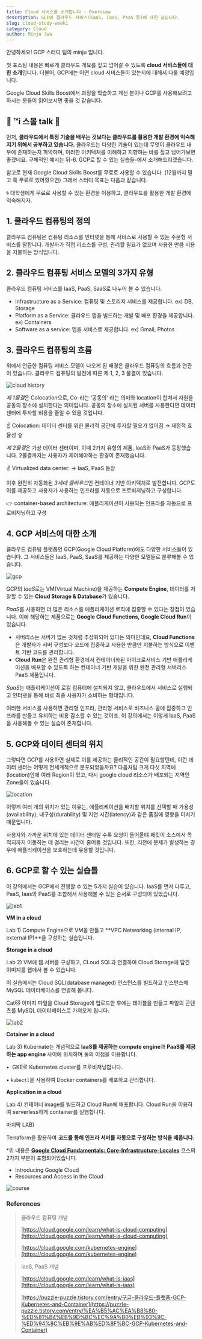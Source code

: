 ```yaml
---
title: Cloud 서비스를 소개합니다 - Overview
description: GCP와 클라우드 서비스(SaaS, IaaS, PaaS 등)에 대한 글입니다.
slug: cloud-study-week1
category: Cloud
author: Minju Jwa
---
```


안녕하세요! GCP 스터디 팀의 minju 입니다. 

첫 포스팅 내용은 빠르게 클라우드 개요를 짚고 넘어갈 수 있도록 **cloud 서비스들에 대한 소개**입니다. 더불어, GCP에는 어떤 cloud 서비스들이 있는지에 대해서 다룰 예정입니다. 

Google Cloud Skills Boost에서 과정을 학습하고 계신 분이나 GCP를 사용해보려고 하시는 분들이 읽어보시면 좋을 것 같습니다. 

## 🐰 ™i 스몰 talk 🥞

먼저, **클라우드에서 특정 기술을 배우는 것보다는 클라우드를 활용한 개발 환경에 익숙해지기 위해서 공부하고 있습니다.**  클라우드는 다양한 기술이 있는데 무엇이 클라우드 내부에 존재하는지 파악하며, 이러한 아키텍처를 이해하고 지향하는 바를 짚고 넘어가보면 좋겠네요. 구체적인 예시는 뒤-6. GCP로 할 수 있는 실습들-에서 소개해드리겠습니다. 

참고로 현재 Google Cloud Skills Boost를 무료로 사용할 수 있습니다. (12월까지 말고 쭉 무료로 있어줬으면) 그래서 스터디 목표는 다음과 같습니다. 

<aside>
🌀 대학생에게 무료로 사용할 수 있는 환경을 이용하고, 클라우드를 활용한 개발 환경에 익숙해지자.

</aside>

## 1. 클라우드 컴퓨팅의 정의

클라우드 컴퓨팅은 컴퓨팅 리소스를 인터넷을 통해 서비스로 사용할 수 있는 주문형 서비스를 말합니다. 개발자가 직접 리소스를 구성, 관리할 필요가 없으며 사용한 만큼 비용을 지불하는 방식입니다. 

## 2. 클라우드 컴퓨팅 서비스 모델의 3가지 유형

클라우드 컴퓨팅 서비스를 IaaS, PaaS, SaaS로 나누어 볼 수 있습니다. 

- Infrastructure as a Service: 컴퓨팅 및 스토리지 서비스를 제공합니다. ex) DB, Storage
- Platform as a Service: 클라우드 앱을 빌드하는 개발 및 배포 환경을 제공합니다.  ex) Containers
- Software as a service: 앱을 서비스로 제공합니다. ex) Gmail, Photos

## 3. 클라우드 컴퓨팅의 흐름

위에서 언급한 컴퓨팅 서비스 모델이 나오게 된 배경은 클라우드 컴퓨팅의 흐름과 연관이 있습니다. 클라우드 컴퓨팅의 발전에 따른 제 1, 2, 3 물결이 있습니다. 

![cloud history](cloud-study-week1/1.png)

*제 1물결*은 Colocation으로, Co-라는 ‘공동의’ 라는 의미와 location이 합쳐서 자원을 공동의 장소에 설치한다는 의미입니다. 공동의 장소에 설치된 서버를 사용한다면 데이터 센터에 투자할 비용을 줄일 수 있을 것입니다.

<aside>
☝ Colocation: 데이터 센터를 위한 물리적 공간에 투자할 필요가 없어짐 → 재정적 효율성 ⇪

</aside>

*제 2물결*은 가상 데이터 센터이며, 이때 2가지 유형의 제품, IaaS와 PaaS가 등장했습니다. 2물결까지는 사용자가 제어해야하는 환경이 존재했습니다. 

<aside>
✌️ Virtualized data center: → IaaS, PaaS 등장

</aside>

이후 완전히 자동화된 *3세대 클라우드*인 컨테이너 기반 아키텍처로 발전합니다. GCP도 이를 제공하고 사용자가 사용하는 인프라를 자동으로 프로비저닝하고 구성합니다.

<aside>
👉 container-based architecture: 애플리케이션이 사용되는 인프라를 자동으로 프로비저닝하고 구성

</aside>

## 4. GCP 서비스에 대한 소개

클라우드 컴퓨팅 플랫폼인 GCP(Google Cloud Platform)에도 다양한 서비스들이 있습니다. 그 서비스들은 IaaS, PaaS, SaaS를 제공하는 다양한 모델들로 분류해볼 수 있습니다.  

![gcp](cloud-study-week1/2.png)

GCP의 *IaaS*로는 VM(Virtual Machine)을 제공하는 **Compute Engine**, 데이터를 저장할 수 있는 **Cloud Storage & Database**가 있습니다.

*PaaS*를 사용하면 더 많은 리소스를 애플리케이션 로직에 집중할 수 있다는 장점이 있습니다. 이에 해당하는 제품으로는 **Google Cloud Functions, Google Cloud Run**이 있습니다.

- 서버리스는 서버가 없는 것처럼 추상화되어 있다는 의미인데요, **Cloud Functions**은 개발자가 서버 구성보다 코드에 집중하고 사용한 만큼만 지불하는 방식으로 이벤트 기반 코드를 관리합니다.
- **Cloud Run**은 완전 관리형 환경에서 컨테이너화된 마이크로서비스 기반 애플리케이션을 배포할 수 있도록 하는 컨테이너 기반 개발을 위한 완전 관리형 서버리스 PaaS 제품입니다.

*SaaS*는 애플리케이션이 로컬 컴퓨터에 설치되지 않고, 클라우드에서 서비스로 실행되고 인터넷을 통해 바로 최종 사용자가 소비하는 형태입니다.

이러한 서비스를 사용하면 관리형 인프라, 관리형 서비스로 비즈니스 골에 집중하고 인프라를 만들고 유지하는 비용 감소할 수 있는 것이죠. 이 강의에서는 이렇게 IaaS, PaaS을 사용해볼 수 있는 실습이 존재합니다.

## 5. GCP와 데이터 센터의 위치

그렇다면 GCP를 사용하면 실제로 이를 제공하는 물리적인 공간이 필요할텐데, 이런 데이터 센터는 어떻게 전세계적으로 분포되었을까요? 다음처럼 크게 다섯 지역에(location)안에 여러 Region이 있고, 다시 google cloud 리소스가 배포되는 지역인 Zone들이 있습니다.

![location](cloud-study-week1/3.png)

이렇게 여러 개의 위치가 있는 이유는, 애플리케이션을 배치할 위치를 선택할 때 가용성(availability), 내구성(durability) 및 지연 시간(latency)과 같은 품질에 영향을 미치기 때문입니다. 

사용자와 가까운 위치에 있는 데이터 센터일 수록 요청이 들어올떄 패킷이 소스에서 목적지까지 이동하는 데 걸리는 시간이 줄어들 것입니다. 또한, 리전에 문제가 발생하는 경우에 애플리케이션을 보호하는데 유용할 것입니다.

## 6. GCP로 할 수 있는 실습들

이 강의에서는 GCP에서 진행할 수 있는 5가지 실습이 있습니다. IaaS를 먼저 다루고, PaaS, Iaas와 PaaS를 조합해서 사용해볼 수 있는 순서로 구성되어 있었습니다.

![lab1](cloud-study-week1/4.png)

**VM in a cloud**

Lab 1) Compute Engine으로 VM을 만들고 **VPC Networking (internal IP, external IP)**을 구성하는 실습입니다.

**Storage in a cloud**

Lab 2) VM에 웹 서버를 구성하고, CLoud SQL과 연결하여 Cloud Storage에 담긴 이미지를 웹에서 볼 수 있습니다. 

이 실습에서는 Cloud SQL(database managed) 인스턴스를 빌드하고 인스턴스에 MySQL 데이터베이스를 연결해 봅니다. 

 Cat🐱 이미지 파일을 Cloud Storage에 업로드한 후에는 테이블을 만들고 파일의 콘텐츠를 MySQL 데이터베이스로 가져오게 됩니다. 

![lab2](cloud-study-week1/5.png)

**Cotainer in a cloud**

Lab 3) Kubernate는 개념적으로 **IaaS를 제공하는 compute engine**과 **PaaS를 제공하는 app engine** 사이에 위치하며 둘의 이점을 이용합니다.

•  GKE로 Kubernetes cluster를 프로비저닝합니다. 

• `kubectl`을 사용하여 Docker containers를 배포하고 관리합니다.

**Application in a cloud**

Lab 4) 컨테이너 image를 빌드하고  Cloud Run에 배포합니다. Cloud Run을 이용하여 serverless하게 container를 실행합니다.

마지막 LAB) 

Terraform을 활용하여 **코드를 통해 인프라 서버를 자동으로 구성하는 방식을 배웁니다.**

*위 내용은 **[Google Cloud Fundamentals: Core-Infrastructure-Locales](https://www.cloudskillsboost.google/course_templates/161)** 코스의 2가지 부분이 포함되어있습니다.

- Introducing Google Cloud
- Resources and Access in the Cloud

![course](cloud-study-week1/6.png)

### References

> 클라우드 컴퓨팅 개념
> 
> 
> [https://cloud.google.com/learn/what-is-cloud-computing](https://cloud.google.com/learn/what-is-cloud-computing)
> 
> [https://cloud.google.com/kubernetes-engine](https://cloud.google.com/kubernetes-engine)
> 

> IaaS, PaaS 개념
> 
> 
> [https://cloud.google.com/learn/what-is-iaas](https://cloud.google.com/learn/what-is-iaas)
> 
> [https://puzzle-puzzle.tistory.com/entry/구글-클라우드-플랫폼-GCP-Kubernetes-and-Container](https://puzzle-puzzle.tistory.com/entry/%EA%B5%AC%EA%B8%80-%ED%81%B4%EB%9D%BC%EC%9A%B0%EB%93%9C-%ED%94%8C%EB%9E%AB%ED%8F%BC-GCP-Kubernetes-and-Container)
>

